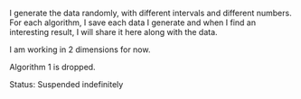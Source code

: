 I generate the data randomly, with different intervals and different numbers. For each algorithm, I save each data I generate and when I find an interesting result, I will share it here along with the data.  

I am working in 2 dimensions for now.  

Algorithm 1 is dropped.

Status: Suspended indefinitely 
